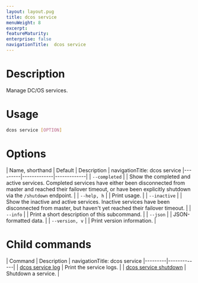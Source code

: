 ```yaml
---
layout: layout.pug
title: dcos service
menuWeight: 8
excerpt:
featureMaturity:
enterprise: false
navigationTitle:  dcos service
---
```


<!-- This source repo for this topic is https://github.com/dcos/dcos-docs -->


# Description
Manage DC/OS services.

# Usage

```bash
dcos service [OPTION]
```

# Options

| Name, shorthand | Default | Description |
navigationTitle:  dcos service
|---------|-------------|-------------|
| `--completed`   |             | Show the completed and active services. Completed services have either been disconnected from master and reached their failover timeout, or have been explicitly shutdown via the `/shutdown` endpoint. |
| `--help, h`   |             |  Print usage. |
| `--inactive`   |             | Show the inactive and active services. Inactive services have been disconnected from master, but haven't yet reached their failover timeout. |
| `--info`   |             |  Print a short description of this subcommand. |
| `--json`   |             |  JSON-formatted data. |
| `--version, v`   |             | Print version information. | 

# Child commands

| Command | Description |
navigationTitle:  dcos service
|---------|-------------|
| [dcos service log](/docs/1.9/cli/command-reference/dcos-service/dcos-service-log/)   | Print the service logs. | 
| [dcos service shutdown](/docs/1.9/cli/command-reference/dcos-service/dcos-service-shutdown/)   | Shutdown a service. |
